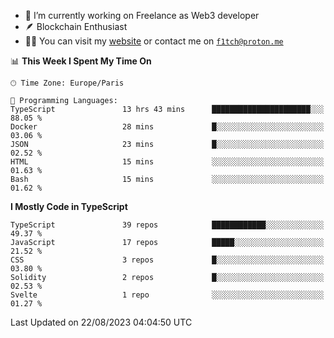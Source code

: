- 🔭 I’m currently working on Freelance as Web3 developer
- 🪶 Blockchain Enthusiast
- 👨‍💻 You can visit my [website](https://f1tch.xyz) or contact me on [`f1tch@proton.me`](mailto:f1tch@proton.me)

<!--START_SECTION:waka-->
📊 **This Week I Spent My Time On** 

```text
🕑︎ Time Zone: Europe/Paris

💬 Programming Languages: 
TypeScript               13 hrs 43 mins      ██████████████████████░░░   88.05 % 
Docker                   28 mins             █░░░░░░░░░░░░░░░░░░░░░░░░   03.06 % 
JSON                     23 mins             █░░░░░░░░░░░░░░░░░░░░░░░░   02.52 % 
HTML                     15 mins             ░░░░░░░░░░░░░░░░░░░░░░░░░   01.63 % 
Bash                     15 mins             ░░░░░░░░░░░░░░░░░░░░░░░░░   01.62 % 
```

**I Mostly Code in TypeScript** 

```text
TypeScript               39 repos            ████████████░░░░░░░░░░░░░   49.37 % 
JavaScript               17 repos            █████░░░░░░░░░░░░░░░░░░░░   21.52 % 
CSS                      3 repos             █░░░░░░░░░░░░░░░░░░░░░░░░   03.80 % 
Solidity                 2 repos             █░░░░░░░░░░░░░░░░░░░░░░░░   02.53 % 
Svelte                   1 repo              ░░░░░░░░░░░░░░░░░░░░░░░░░   01.27 % 
```




 Last Updated on 22/08/2023 04:04:50 UTC
<!--END_SECTION:waka-->
